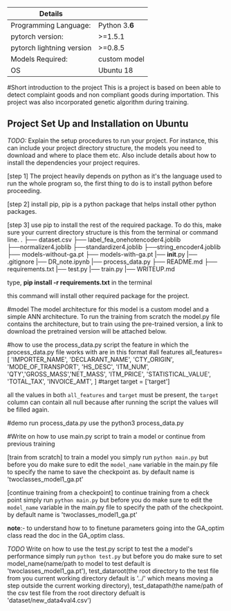 | Details                   |                |
| ------------------------- | -------------- |
| Programming Language:     | Python 3.**6** |
| pytorch version:          | >=1.5.1        |
| pytorch lightning version | >=0.8.5        |
| Models Required:          | custom model   |
| OS                        | Ubuntu 18      |

#Short introduction to the project
This is a project is based on been able to detect complaint goods and non compliant goods during importation. This project was also incorporated genetic algorithm during training.

## Project Set Up and Installation on Ubuntu

_TODO:_ Explain the setup procedures to run your project. For instance, this can include your project directory structure, the models you need to download and where to place them etc. Also include details about how to install the dependencies your project requires.

[step 1]
The project heavily depends on python as it's the language used to run the whole program so, the first thing to do is to install python before proceeding.

[step 2]
install pip, pip is a python package that helps install other python packages.

[step 3]
use pip to install the rest of the required package. To do this, make sure your current directory structure is this from the terminal or command line.
.
├── dataset.csv
├── label_fea_onehotencoder4.joblib
├──normalizer4.joblib
├──standardizer4.joblib
├──string_encoder4.joblib
├── models-without-ga.pt
├── models-with-ga.pt
|── **init**.py
|── .gitignore
|── DR_note.ipynb
|── process_data.py
├── README.md
├── requirements.txt
|── test.py
|── train.py
|── WRITEUP.md

type,
**pip install -r requirements.txt** in the terminal

this command will install other required package for the project.

#model
The model architecture for this model is a custom model and a simple ANN architecture. To run the training from scratch the model.py file contains the architecture, but to train using the pre-trained version, a link to download the pretrained version will be attached below.

#how to use the process_data.py script
the feature in which the process_data.py file works with are in this format
#all features
all_features= [ 'IMPORTER_NAME', 'DECLARANT_NAME', 'CTY_ORIGIN', 'MODE_OF_TRANSPORT',
'HS_DESC', 'ITM_NUM', 'QTY','GROSS_MASS','NET_MASS', 'ITM_PRICE',
'STATISTICAL_VALUE', 'TOTAL_TAX', 'INVOICE_AMT',
]
#target
target = ['target']

all the values in both `all_features` and `target` must be present, the `target` column can contain all null because after running the script the values will be filled again.

#demo run process_data.py
use the python3 process_data.py

#Write on how to use main.py script to train a model or continue from previous training

[train from scratch]
to train a model you simply run `python main.py` but before you do make sure to edit the `model_name` variable in the main.py file to specify the name to save the checkpoint as. by default name is 'twoclasses_model1_ga.pt'

[continue training from a checkpoint]
to continue training from a check point simply run `python main.py` but before you do make sure to edit the `model_name` variable in the main.py file to specify the path of the checkpoint. by default name is 'twoclasses_model1_ga.pt'

**note**:- to understand how to to finetune parameters going into the GA_optim class read the doc in the GA_optim class.

_TODO_ Write on how to use the test.py script
to test the a model's performance simply run `python test.py` but before you do make sure to set model_name(name/path to model to test default is 'twoclasses_model1_ga.pt'), test_dataroot(the root directory to the test file from you current working directory default is '../' which means moving a step outside the current working directory), test_datapath(the name/path of the csv test file from the root directory defualt is 'dataset/new_data4val4.csv')
